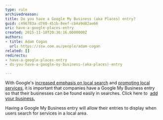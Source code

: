 ```yaml
---
type: rule
archivedreason: 
title: Do you have a Google My Business (aka Places) entry?
guid: c496783a-d780-451b-8eef-cb4a9d82ae66
uri: have-a-google-places-entry
created: 2015-11-10T20:36:16.0000000Z
authors:
- title: Adam Cogan
  url: https://ssw.com.au/people/adam-cogan
related: []
redirects:
- have-a-google-places-entry
- do-you-have-a-google-my-business-(aka-places)-entry

---
```


With Google's [increased emphasis on local search](http&#58;//googleblog.blogspot.com/2010/10/place-search-faster-easier-way-to-find.html) and [promoting local services](http&#58;//www.seobook.com/localization), it is important that companies have a Google My Business entry so that their businesses can be found easily in searches. Click here to  [add your business.](http&#58;//www.google.com/local/add/businessCenter)

<!--endintro-->

Having a Google My Business entry will allow their entries to display when users search for services in a local area.
